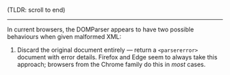 (TLDR: scroll to end)

---

In current browsers, the DOMParser appears to have two possible behaviours when given malformed XML:

1. Discard the original document entirely — return a `<parsererror>` document with error details. Firefox and Edge seem to always take this approach; browsers from the Chrome family do this in *most* cases.
